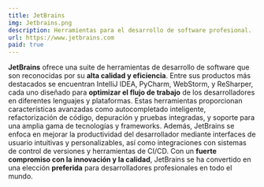```yaml
---
title: JetBrains
img: Jetbrains.png
description: Herramientas para el desarrollo de software profesional.
url: https://www.jetbrains.com
paid: true
---
```


**JetBrains** ofrece una suite de herramientas de desarrollo de software que son reconocidas por su **alta calidad y eficiencia**. Entre sus productos más destacados se encuentran IntelliJ IDEA, PyCharm, WebStorm, y ReSharper, cada uno diseñado para __optimizar el flujo de trabajo__ de los desarrolladores en diferentes lenguajes y plataformas. Estas herramientas proporcionan características avanzadas como autocompletado inteligente, refactorización de código, depuración y pruebas integradas, y soporte para una amplia gama de tecnologías y frameworks. Además, JetBrains se enfoca en mejorar la productividad del desarrollador mediante interfaces de usuario intuitivas y personalizables, así como integraciones con sistemas de control de versiones y herramientas de CI/CD. Con un **fuerte compromiso con la innovación y la calidad**, JetBrains se ha convertido en una elección **preferida** para desarrolladores profesionales en todo el mundo.